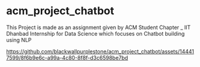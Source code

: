 # acm_project_chatbot
This Project is made as an assignment given by  ACM Student Chapter _ IIT Dhanbad Internship for Data Science which focuses on Chatbot building using NLP

https://github.com/blackwallpurplestone/acm_project_chatbot/assets/144417599/8f6b9e6c-a99a-4c80-8f8f-d3c6598be7bd


